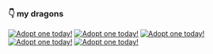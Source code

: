 ### 👇 my dragons

<a href="https://dragcave.net/view/MV5DN"><img src="https://dragcave.net/image/MV5DN.gif" style="border-width:0" alt="Adopt one today!"/></a>
<a href="https://dragcave.net/view/PdHwq"><img src="https://dragcave.net/image/PdHwq.gif" style="border-width:0" alt="Adopt one today!"/></a>
<a href="https://dragcave.net/view/HOine"><img src="https://dragcave.net/image/HOine.gif" style="border-width:0" alt="Adopt one today!"/></a>
<a href="https://dragcave.net/view/KCCv1"><img src="https://dragcave.net/image/KCCv1.gif" style="border-width:0" alt="Adopt one today!"/></a>
<a href="https://dragcave.net/view/tUHJ0"><img src="https://dragcave.net/image/tUHJ0.gif" style="border-width:0" alt="Adopt one today!"/></a>

<!--
**seungyoubkim/seungyoubkim** is a ✨ _special_ ✨ repository because its `README.md` (this file) appears on your GitHub profile.

Here are some ideas to get you started:

- 🔭 I’m currently working on ...
- 🌱 I’m currently learning ...
- 👯 I’m looking to collaborate on ...
- 🤔 I’m looking for help with ...
- 💬 Ask me about ...
- 📫 How to reach me: ...
- 😄 Pronouns: ...
- ⚡ Fun fact: ...
-->
